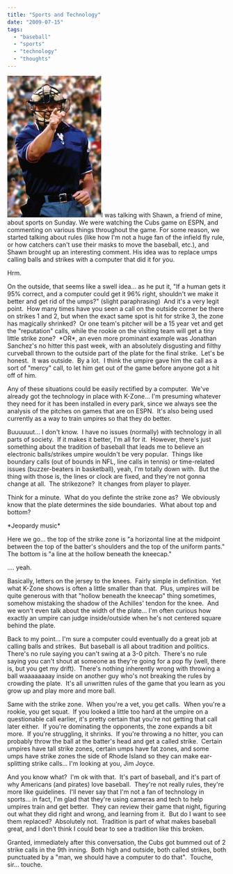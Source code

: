 ```yaml
---
title: "Sports and Technology"
date: "2009-07-15"
tags:
  - "baseball"
  - "sports"
  - "technology"
  - "thoughts"
---
```


![](images/baseball-umpire.jpg)I was talking with Shawn, a friend of mine, about sports on Sunday. We were watching the Cubs game on ESPN, and commenting on various things throughout the game. For some reason, we started talking about rules (like how I'm not a huge fan of the infield fly rule, or how catchers can't use their masks to move the baseball, etc.), and Shawn brought up an interesting comment. His idea was to replace umps calling balls and strikes with a computer that did it for you.

Hrm.

On the outside, that seems like a swell idea... as he put it, "If a human gets it 95% correct, and a computer could get it 96% right, shouldn't we make it better and get rid of the umps?" (slight paraphrasing)  And it's a very legit point.  How many times have you seen a call on the outside corner be there on strikes 1 and 2, but when the exact same spot is hit for strike 3, the zone has magically shrinked?  Or one team's pitcher will be a 15 year vet and get the "reputation" calls, while the rookie on the visiting team will get a tiny little strike zone?  \*OR\*, an even more prominant example was Jonathan Sanchez's no hitter this past week, with an absolutely disgusting and filthy curveball thrown to the outside part of the plate for the final strike.  Let's be honest.  It was outside.  By a lot.  I think the umpire gave him the call as a sort of "mercy" call, to let him get out of the game before anyone got a hit off of him.

Any of these situations could be easily rectified by a computer.  We've already got the technology in place with K-Zone... I'm presuming whatever they need for it has been installed in every park, since we always see the analysis of the pitches on games that are on ESPN.  It's also being used currently as a way to train umpires so that they do better.

Buuuuuut... I don't know.  I have no issues (normally) with technology in all parts of society.  If it makes it better, I'm all for it.  However, there's just something about the tradition of baseball that leads me to believe an electronic balls/strikes umpire wouldn't be very popular.  Things like boundary calls (out of bounds in NFL, line calls in tennis) or time-related issues (buzzer-beaters in basketball), yeah, I'm totally down with.  But the thing with those is, the lines or clock are fixed, and they're not gonna change at all.  The strikezone?  It changes from player to player.

Think for a minute.  What do you definte the strike zone as?  We obviously know that the plate determines the side boundaries.  What about top and bottom?

\*Jeopardy music\*

Here we go... the top of the strike zone is "a horizontal line at the midpoint between the top of the batter's shoulders and the top of the uniform pants."  The bottom is "a line at the hollow beneath the kneecap."

.... yeah.

Basically, letters on the jersey to the knees.  Fairly simple in definition.  Yet what K-Zone shows is often a little smaller than that.  Plus, umpires will be quite generous with that "hollow beneath the kneecap" thing sometimes, somehow mistaking the shadow of the Achilles' tendon for the knee.  And we won't even talk about the width of the plate... I'm often curious how exactly an umpire can judge inside/outside when he's not centered square behind the plate.

Back to my point... I'm sure a computer could eventually do a great job at calling balls and strikes.  But baseball is all about tradition and politics.  There's no rule saying you can't swing at a 3-0 pitch.  There's no rule saying you can't shout at someone as they're going for a pop fly (well, there is, but you get my drift).  There's nothing inherently wrong with throwing a ball waaaaaaaay inside on another guy who's not breaking the rules by crowding the plate.  It's all unwritten rules of the game that you learn as you grow up and play more and more ball.

Same with the strike zone.  When you're a vet, you get calls.  When you're a rookie, you get squat.  If you looked a little too hard at the umpire on a questionable call earlier, it's pretty certain that you're not getting that call later either.  If you're dominating the opponents, the zone expands a bit more.  If you're struggling, it shrinks.  If you're throwing a no hitter, you can probably throw the ball at the batter's head and get a called strike.  Certain umpires have tall strike zones, certain umps have fat zones, and some umps have strike zones the side of Rhode Island so they can make ear-splitting strike calls... I'm looking at you, Jim Joyce.

And you know what?  I'm ok with that.  It's part of baseball, and it's part of why Americans (and pirates) love baseball.  They're not really rules, they're more like guidelines.  I'll never say that I'm not a fan of technology in sports... in fact, I'm glad that they're using cameras and tech to help umpires train and get better.  They can review their game that night, figuring out what they did right and wrong, and learning from it.  But do I want to see them replaced?  Absolutely not.  Tradition is part of what makes baseball great, and I don't think I could bear to see a tradition like this broken.

Granted, immediately after this conversation, the Cubs got bummed out of 2 strike calls in the 9th inning.  Both high and outside, both called strikes, both punctuated by a "man, we should have a computer to do that".  Touche, sir... touche.
